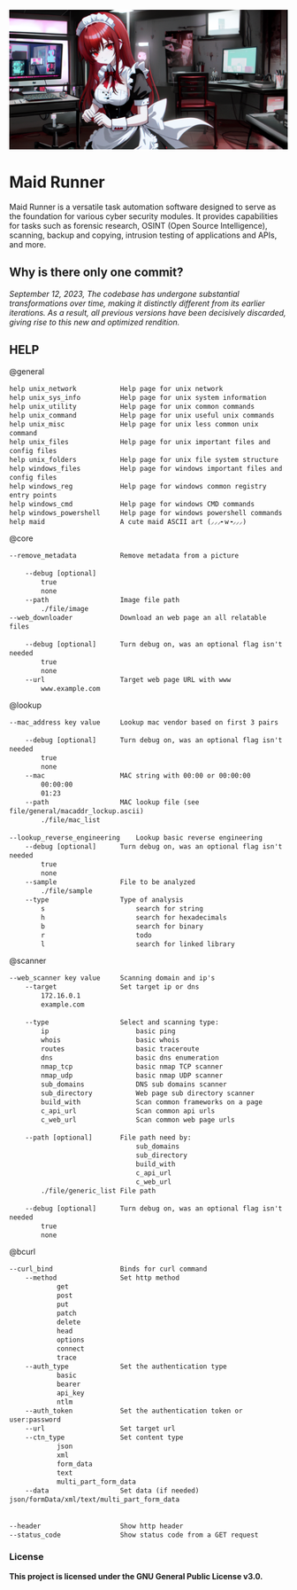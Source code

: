 ![banner](docs/banner.png)

# Maid Runner

Maid Runner is a versatile task automation software designed to serve as the foundation for various cyber security modules. It provides capabilities for tasks such as forensic research, OSINT (Open Source Intelligence), scanning, backup and copying, intrusion testing of applications and APIs, and more.

##  Why is there only one commit?

*September 12, 2023, The codebase has undergone substantial transformations over time, making it distinctly different from its earlier iterations. As a result, all previous versions have been decisively discarded, giving rise to this new and optimized rendition.*

## HELP

@general 

	help unix_network           Help page for unix network       
	help unix_sys_info          Help page for unix system information   
	help unix_utility           Help page for unix common commands      
	help unix_command           Help page for unix useful unix commands      
	help unix_misc              Help page for unix less common unix command         
	help unix_files             Help page for unix important files and config files       
	help unix_folders           Help page for unix file system structure      
	help windows_files          Help page for windows important files and config files     
	help windows_reg            Help page for windows common registry entry points       
	help windows_cmd            Help page for windows CMD commands       
	help windows_powershell     Help page for windows powershell commands
	help maid                   A cute maid ASCII art (⸝⸝⸝╸w╺⸝⸝⸝)

@core
	
	--remove_metadata           Remove metadata from a picture
		
		--debug [optional]
			true
			none
		--path                  Image file path
			./file/image
	--web_downloader            Download an web page an all relatable files 
		
		--debug [optional]      Turn debug on, was an optional flag isn't needed
			true
			none
		--url                   Target web page URL with www
			www.example.com
	
@lookup
	
    --mac_address key value     Lookup mac vendor based on first 3 pairs
		
		--debug [optional]      Turn debug on, was an optional flag isn't needed
			true
			none
		--mac                   MAC string with 00:00 or 00:00:00
			00:00:00
			01:23
		--path                  MAC lookup file (see file/general/macaddr_lockup.ascii)
			./file/mac_list

	--lookup_reverse_engineering	Lookup basic reverse engineering
		--debug [optional]      Turn debug on, was an optional flag isn't needed
			true
			none
		--sample                File to be analyzed
			./file/sample
		--type                  Type of analysis
			s                   	search for string
			h                   	search for hexadecimals
			b                   	search for binary
			r                   	todo
			l                   	search for linked library
	
@scanner 
	
    --web_scanner key value     Scanning domain and ip's 
		--target                Set target ip or dns
			172.16.0.1
			example.com

        --type                  Select and scanning type:
            ip                      basic ping
            whois                   basic whois
            routes                  basic traceroute
            dns                     basic dns enumeration
            nmap_tcp                basic nmap TCP scanner
            nmap_udp                basic nmap UDP scanner
            sub_domains             DNS sub domains scanner
            sub_directory           Web page sub directory scanner
            build_with              Scan common frameworks on a page
            c_api_url               Scan common api urls
            c_web_url               Scan common web page urls

        --path [optional]       File path need by:
                                    sub_domains
                                    sub_directory
                                    build_with
                                    c_api_url
                                    c_web_url
            ./file/generic_list File path

        --debug [optional]      Turn debug on, was an optional flag isn't needed
            true
		    none

@bcurl 

	--curl_bind					Binds for curl command
		--method				Set http method
				get
				post
				put
				patch
				delete
				head
				options
				connect
				trace
		--auth_type				Set the authentication type
				basic
				bearer
				api_key
				ntlm	
		--auth_token			Set the authentication token or user:password
		--url					Set target url
		--ctn_type				Set content type
				json
				xml
				form_data
				text
				multi_part_form_data
		--data					Set data (if needed) json/formData/xml/text/multi_part_form_data


	--header					Show http header
	--status_code				Show status code from a GET request  

### License

**This project is licensed under the GNU General Public License v3.0.**